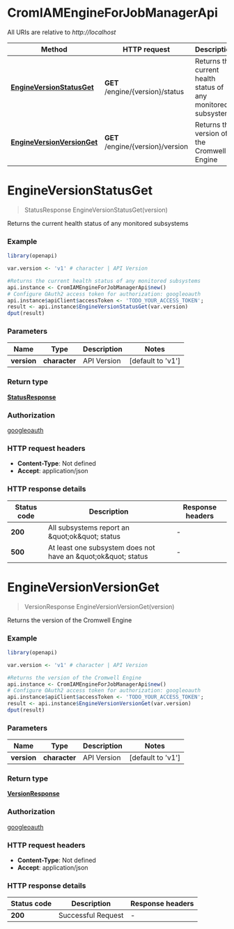 # CromIAMEngineForJobManagerApi

All URIs are relative to *http://localhost*

Method | HTTP request | Description
------------- | ------------- | -------------
[**EngineVersionStatusGet**](CromIAMEngineForJobManagerApi.md#EngineVersionStatusGet) | **GET** /engine/{version}/status | Returns the current health status of any monitored subsystems
[**EngineVersionVersionGet**](CromIAMEngineForJobManagerApi.md#EngineVersionVersionGet) | **GET** /engine/{version}/version | Returns the version of the Cromwell Engine


# **EngineVersionStatusGet**
> StatusResponse EngineVersionStatusGet(version)

Returns the current health status of any monitored subsystems

### Example
```R
library(openapi)

var.version <- 'v1' # character | API Version

#Returns the current health status of any monitored subsystems
api.instance <- CromIAMEngineForJobManagerApi$new()
# Configure OAuth2 access token for authorization: googleoauth
api.instance$apiClient$accessToken <- 'TODO_YOUR_ACCESS_TOKEN';
result <- api.instance$EngineVersionStatusGet(var.version)
dput(result)
```

### Parameters

Name | Type | Description  | Notes
------------- | ------------- | ------------- | -------------
 **version** | **character**| API Version | [default to &#39;v1&#39;]

### Return type

[**StatusResponse**](StatusResponse.md)

### Authorization

[googleoauth](../README.md#googleoauth)

### HTTP request headers

 - **Content-Type**: Not defined
 - **Accept**: application/json

### HTTP response details
| Status code | Description | Response headers |
|-------------|-------------|------------------|
| **200** | All subsystems report an \&quot;ok\&quot; status |  -  |
| **500** | At least one subsystem does not have an \&quot;ok\&quot; status |  -  |

# **EngineVersionVersionGet**
> VersionResponse EngineVersionVersionGet(version)

Returns the version of the Cromwell Engine

### Example
```R
library(openapi)

var.version <- 'v1' # character | API Version

#Returns the version of the Cromwell Engine
api.instance <- CromIAMEngineForJobManagerApi$new()
# Configure OAuth2 access token for authorization: googleoauth
api.instance$apiClient$accessToken <- 'TODO_YOUR_ACCESS_TOKEN';
result <- api.instance$EngineVersionVersionGet(var.version)
dput(result)
```

### Parameters

Name | Type | Description  | Notes
------------- | ------------- | ------------- | -------------
 **version** | **character**| API Version | [default to &#39;v1&#39;]

### Return type

[**VersionResponse**](VersionResponse.md)

### Authorization

[googleoauth](../README.md#googleoauth)

### HTTP request headers

 - **Content-Type**: Not defined
 - **Accept**: application/json

### HTTP response details
| Status code | Description | Response headers |
|-------------|-------------|------------------|
| **200** | Successful Request |  -  |

